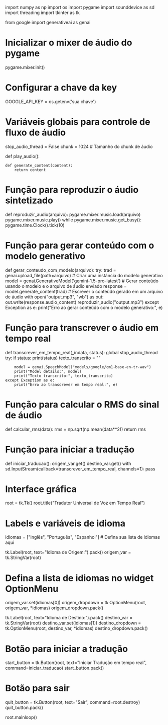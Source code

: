 import numpy as np
import os
import pygame
import sounddevice as sd
import threading
import tkinter as tk

from google import generativeai as genai
# Inicializar o mixer de áudio do pygame
pygame.mixer.init()
# Configurar a chave da key
GOOGLE_API_KEY = os.getenv('sua chave')
# Variáveis globais para controle de fluxo de áudio
stop_audio_thread = False
chunk = 1024  # Tamanho do chunk de áudio


def play_audio():

    def generate_content(content):
        return content


# Função para reproduzir o áudio sintetizado
def reproduzir_audio(arquivo):
    pygame.mixer.music.load(arquivo)
    pygame.mixer.music.play()
    while pygame.mixer.music.get_busy():
        pygame.time.Clock().tick(10)


# Função para gerar conteúdo com o modelo generativo
def gerar_conteudo_com_modelo(arquivo):
    try:
        trad = genai.upload_file(path=arquivo)
        # Criar uma instância do modelo generativo
        model = genai.GenerativeModel('gemini-1.5-pro-latest')
        # Gerar conteúdo usando o modelo e o arquivo de áudio enviado
        response = model.generate_content(trad)
        # Escrever o conteúdo gerado em um arquivo de áudio
        with open("output.mp3", "wb") as out:
            out.write(response.audio_content)
        reproduzir_audio("output.mp3")
    except Exception as e:
        print("Erro ao gerar conteúdo com o modelo generativo:", e)


# Função para transcrever o áudio em tempo real
def transcrever_em_tempo_real(_indata, status):
    global stop_audio_thread
    try:
        if status:
            print(status)
        texto_transcrito = ""

        model = genai.SpeechModel("models/google/cm1-base-en-tr-wav")
        print("Model details:", model)
        print("Texto transcrito:", texto_transcrito)
    except Exception as e:
        print("Erro ao transcrever em tempo real:", e)


# Função para calcular o RMS do sinal de áudio
def calcular_rms(data):
    rms = np.sqrt(np.mean(data**2))
    return rms


# Função para iniciar a tradução
def iniciar_traducao():
    origem_var.get()
    destino_var.get()
    with sd.InputStream(callback=transcrever_em_tempo_real, channels=1):
        pass


# Interface gráfica
root = tk.Tk()
root.title("Tradutor Universal de Voz em Tempo Real")

# Labels e variáveis de idioma
idiomas = ["Inglês", "Português",
           "Espanhol"]  # Defina sua lista de idiomas aqui

tk.Label(root, text="Idioma de Origem:").pack()
origem_var = tk.StringVar(root)
# Defina a lista de idiomas no widget OptionMenu
origem_var.set(idiomas[0])
origem_dropdown = tk.OptionMenu(root, origem_var, *idiomas)
origem_dropdown.pack()

tk.Label(root, text="Idioma de Destino:").pack()
destino_var = tk.StringVar(root)
destino_var.set(idiomas[1])
destino_dropdown = tk.OptionMenu(root, destino_var, *idiomas)
destino_dropdown.pack()

# Botão para iniciar a tradução
start_button = tk.Button(root,
                         text="Iniciar Tradução em tempo real",
                         command=iniciar_traducao)
start_button.pack()

# Botão para sair
quit_button = tk.Button(root, text="Sair", command=root.destroy)
quit_button.pack()

root.mainloop()
